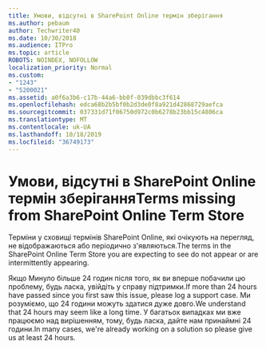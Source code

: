 ```yaml
---
title: Умови, відсутні в SharePoint Online термін зберігання
ms.author: pebaum
author: Techwriter40
ms.date: 10/30/2018
ms.audience: ITPro
ms.topic: article
ROBOTS: NOINDEX, NOFOLLOW
localization_priority: Normal
ms.custom:
- "1243"
- "5200021"
ms.assetid: a0f6a3b6-c17b-44a6-bb0f-039dbbc3f614
ms.openlocfilehash: edca68b2b5bf0b2d3de0f8a921d42868729aefca
ms.sourcegitcommit: 037331d71f06750d972c0b6278b23bb15c4806ca
ms.translationtype: MT
ms.contentlocale: uk-UA
ms.lasthandoff: 10/18/2019
ms.locfileid: "36749173"
---
```

# <a name="terms-missing-from-sharepoint-online-term-store"></a><span data-ttu-id="13a31-102">Умови, відсутні в SharePoint Online термін зберігання</span><span class="sxs-lookup"><span data-stu-id="13a31-102">Terms missing from SharePoint Online Term Store</span></span>

<span data-ttu-id="13a31-103">Терміни у сховищі термінів SharePoint Online, які очікують на перегляд, не відображаються або періодично з'являються.</span><span class="sxs-lookup"><span data-stu-id="13a31-103">The terms in the SharePoint Online Term Store you are expecting to see do not appear or are intermittently appearing.</span></span>
  
<span data-ttu-id="13a31-104">Якщо Минуло більше 24 годин після того, як ви вперше побачили цю проблему, будь ласка, увійдіть у справу підтримки.</span><span class="sxs-lookup"><span data-stu-id="13a31-104">If more than 24 hours have passed since you first saw this issue, please log a support case.</span></span> <span data-ttu-id="13a31-105">Ми розуміємо, що 24 години можуть здатися дуже довго.</span><span class="sxs-lookup"><span data-stu-id="13a31-105">We understand that 24 hours may seem like a long time.</span></span> <span data-ttu-id="13a31-106">У багатьох випадках ми вже працюємо над вирішенням, тому, будь ласка, дайте нам принаймні 24 години.</span><span class="sxs-lookup"><span data-stu-id="13a31-106">In many cases, we're already working on a solution so please give us at least 24 hours.</span></span>
  